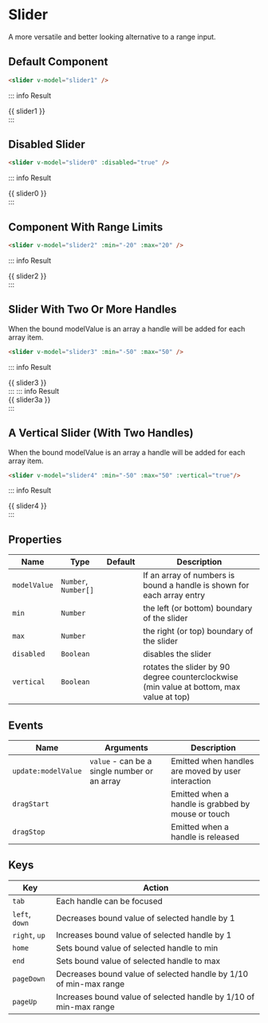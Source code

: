 <script setup>
    import Slider from "../../src/components/slider.vue"
    import { ref } from "vue"
    const slider0 = ref(30)
    const slider1 = ref(10)
    const slider2 = ref(10)
    const slider3 = ref([10, 20])
    const slider3a = ref([-10, 0, 10])
    const slider4 = ref([10, 20])
</script>

# Slider

A more versatile and better looking alternative to a range input.

## Default Component
```html
<slider v-model="slider1" />
```
::: info Result
<div class="flex items-center space-x-4"><slider v-model="slider1" /><span class="inline-block w-10">{{ slider1 }}</span></div>
:::

## Disabled Slider
```html
<slider v-model="slider0" :disabled="true" />
```
::: info Result
<div class="flex items-center space-x-4"><slider v-model="slider0" :disabled="true" /><span class="inline-block w-10">{{ slider0 }}</span></div>
:::

## Component With Range Limits
```html
<slider v-model="slider2" :min="-20" :max="20" />
```
::: info Result
<div class="flex items-center space-x-4"><slider v-model="slider2" :min="-20" :max="20" /><span class="inline-block w-10">{{ slider2 }}</span></div>
:::

## Slider With Two Or More Handles
When the bound modelValue is an array a handle will be added for each array item.
```html
<slider v-model="slider3" :min="-50" :max="50" />
```
::: info Result
<div class="flex items-center space-x-4"><slider v-model="slider3" :min="-50" :max="50" /><span class="inline-block w-32">{{ slider3 }}</span></div>
:::
::: info Result
<div class="flex items-center space-x-4"><slider v-model="slider3a" :min="-50" :max="50" /><span class="inline-block w-32">{{ slider3a }}</span></div>
:::

## A Vertical Slider (With Two Handles)
When the bound modelValue is an array a handle will be added for each array item.
```html
<slider v-model="slider4" :min="-50" :max="50" :vertical="true"/>
```
::: info Result
<div class="flex flex-col items-center space-y-2 h-96"><slider v-model="slider4" :min="-50" :max="50" :vertical="true" /><span class="inline-block">{{ slider4 }}</span></div>
:::

## Properties
| Name         | Type                 | Default | Description                                                                              |
|--------------|----------------------|---------|------------------------------------------------------------------------------------------|
| `modelValue` | `Number`, `Number[]` |         | If an array of numbers is bound a handle is shown for each array entry                   |
| `min`        | `Number`             |         | the left (or bottom) boundary of the slider                                              |
| `max`        | `Number`             |         | the right (or top) boundary of the slider                                                |
| `disabled`   | `Boolean`            |         | disables the slider                                                                      |
| `vertical`   | `Boolean`            |         | rotates the slider by 90 degree counterclockwise (min value at bottom, max value at top) |

## Events
| Name                | Arguments                                    | Description                                        |
|---------------------|----------------------------------------------|----------------------------------------------------|
| `update:modelValue` | `value` - can be a single number or an array | Emitted when handles are moved by user interaction |
| `dragStart`         |                                              | Emitted when a handle is grabbed by mouse or touch |
| `dragStop`          |                                              | Emitted when a handle is released                  |

## Keys 
| Key            | Action                                                             |
|----------------|--------------------------------------------------------------------|
| `tab`          | Each handle can be focused                                         |
| `left`, `down` | Decreases bound value of selected handle by 1                      |
| `right`, `up`  | Increases bound value of selected handle by 1                      |
| `home`         | Sets bound value of selected handle to min                         |
| `end`          | Sets bound value of selected handle to max                         |
| `pageDown`     | Decreases bound value of selected handle by 1/10 of min-max range  |
| `pageUp`       | Increases bound value of selected handle  by 1/10 of min-max range |
